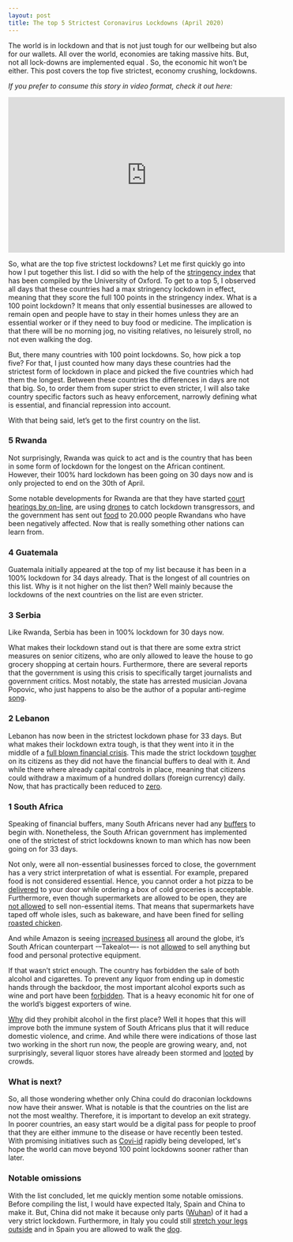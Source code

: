 ```yaml
---
layout: post
title: The top 5 Strictest Coronavirus Lockdowns (April 2020)
---
```


The world is in lockdown and that is not just tough for our wellbeing but also for our wallets. All over the world, economies are taking massive hits. But, not all lock-downs are implemented equal . So, the economic hit won’t be either. This post covers the top five strictest, economy crushing, lockdowns.

*If you prefer to consume this story in video format, check it out here:*

<iframe width="560" height="315" src="https://www.youtube.com/embed/gxnko-W8NJs" frameborder="0" allow="accelerometer; autoplay; encrypted-media; gyroscope; picture-in-picture" allowfullscreen></iframe>

So, what are the top five strictest lockdowns? Let me first quickly go into how I put together this list. I did so with the help of the [stringency index](https://www.bsg.ox.ac.uk/research/research-projects/coronavirus-government-response-tracker) that has been compiled by the University of Oxford. To get to a top 5, I observed all days that these countries had a max stringency lockdown in effect, meaning that they score the full 100 points in the stringency index. What is a 100 point lockdown? It means that only essential businesses are allowed to remain open and people have to stay in their homes unless they are an essential worker or if they need to buy food or medicine. The implication is that there will be no morning jog, no visiting relatives, no leisurely stroll, no not even walking the dog.

But, there many countries with 100 point lockdowns. So, how pick a top five? For that, I just counted how many days these countries had the strictest form of lockdown in place and picked the five countries which had them the longest. Between these countries the differences in days are not that big. So, to order them from super strict to even stricter, I will also take country specific factors such as heavy enforcement, narrowly defining what is essential, and financial repression into account.

With that being said, let’s get to the first country on the list.

### 5 Rwanda

Not surprisingly, Rwanda was quick to act and is the country that has been in some form of lockdown for the longest on the African continent. However, their 100% hard lockdown has been going on 30 days now and is only projected to end on the 30th of April.

Some notable developments for Rwanda are that they have started [court hearings by on-line](https://allafrica.com/stories/202004100078.html), are using [drones](https://www.enca.com/news/rwanda-uses-drones-help-catch-lockdown-transgressors) to catch lockdown transgressors, and the government has sent out [food](https://www.un.org/africarenewal/news/coronavirus/rwanda-deliver-free-food-20-000-households-during-coronavirus-lockdown) to 20.000 people Rwandans who have been negatively affected. Now that is really something other nations can learn from.

### 4 Guatemala

Guatemala initially appeared at the top of my list because it has been in a 100% lockdown for 34 days already. That is the longest of all countries on this list. Why is it not higher on the list then? Well mainly because the lockdowns of the next countries on the list are even stricter.

### 3 Serbia

Like Rwanda, Serbia has been in 100% lockdown for 30 days now.

What makes their lockdown stand out is that there are some extra strict measures on senior citizens, who are only allowed to leave the house to go grocery shopping at certain hours. Furthermore, there are several reports that the government is using this crisis to specifically target journalists and government critics. Most notably, the state has arrested musician Jovana Popovic, who just happens to also be the author of a popular anti-regime [song](https://youtu.be/Nq0H7mF_N1s).

### 2 Lebanon

Lebanon has now been in the strictest lockdown phase for 33 days. But what makes their lockdown extra tough, is that they went into it in the middle of a [full blown financial crisis](https://www.reuters.com/article/us-lebanon-crisis-economy-insight/starved-of-dollars-and-drowning-in-debt-lebanons-economy-sinks-fast-idUSKBN20Z1FC). This made the strict lockdown [tougher](https://www.aljazeera.com/ajimpact/war-hunger-grows-lebanon-anger-200417222253896.html) on its citizens as they did not have the financial buffers to deal with it. And while there where already capital controls in place, meaning that citizens could withdraw a maximum of a hundred dollars (foreign currency) daily. Now, that has practically been reduced to [zero](https://www.reuters.com/article/us-lebanon-crisis-banks/in-coronavirus-lockdown-lebanese-banks-turn-off-dollar-tap-for-hard-hit-depositors-idUSKBN2172HA).

### 1 South Africa

Speaking of financial buffers, many South Africans never had any [buffers](https://www.iol.co.za/saturday-star/news/we-are-starving-lockdown-hunger-is-driving-vulnerable-people-to-desperation-46869180) to begin with. Nonetheless, the South African government has implemented one of the strictest of strict lockdowns known to man which has now been going on for 33 days.

Not only, were all non-essential businesses forced to close, the government has a very strict interpretation of what is essential. For example, prepared food is not considered essential. Hence, you cannot order a hot pizza to be [delivered](https://insideguide.co.za/cape-town/delivery-coronavirus-lockdown/) to your door while ordering a box of cold groceries is acceptable. Furthermore, even though supermarkets are allowed to be open, they are [not allowed](https://www.independent.co.uk/life-style/supermarkets-what-sell-stock-buy-allowed-government-rules-a9459751.html) to sell non-essential items. That means that supermarkets have taped off whole isles, such as bakeware, and have been fined for selling [roasted chicken](https://www.businessinsider.co.za/woolworths-chicken-2020-4).

And while Amazon is seeing [increased business](https://www.democracynow.org/2020/4/7/amazon_state_island_warehouse_workers_walkout) all around the globe, it’s South African counterpart -–Takealot—- is not [allowed](https://www.takealot.com/company-news/takealot-com-lockdown-update) to sell anything but food and personal protective equipment.

If that wasn’t strict enough. The country has forbidden the sale of both alcohol and cigarettes. To prevent any liquor from ending up in domestic hands through the backdoor, the most important alcohol exports such as wine and port have been [forbidden](https://www.thedrinksbusiness.com/2020/04/south-african-wine-exports-banned-during-lockdown/). That is a heavy economic hit for one of the world’s biggest exporters of wine.

[Why](https://www.news24.com/SouthAfrica/News/sas-battle-of-the-booze-explained-20200417) did they prohibit alcohol in the first place? Well it hopes that this will improve both the immune system of South Africans plus that it will reduce domestic violence, and crime. And while there were indications of those last two working in the short run now, the people are growing weary, and, not surprisingly, several liquor stores have already been stormed and [looted](https://iafrica.com/55-people-arrested-for-looting-shops-in-cape-town/) by crowds.

### What is next?
So, all those wondering whether only China could do draconian lockdowns now have their answer. What is notable is that the countries on the list are not the most wealthy. Therefore, it is important to develop an exit strategy. In poorer countries, an easy start would be a digital pass for people to proof that they are either immune to the disease or have recently been tested. With promising initiatives such as [Covi-id](https://coviid.me/) rapidly being developed, let's hope the world can move beyond 100 point lockdowns sooner rather than later.  

### Notable omissions
With the list concluded, let me quickly mention some notable omissions. Before compiling the list, I would have expected Italy, Spain and China to make it. But, China did not make it because only parts ([Wuhan](https://time.com/5796425/china-coronavirus-lockdown/)) of it had a very strict lockdown. Furthermore, in Italy you could still [stretch your legs outside](https://www.thelocal.it/20200401/here-are-italys-new-quarantine-rules-on-jogging-walking-and-taking-kids-outside) and in Spain you are allowed to walk the [dog](https://www.france24.com/en/20200319-walking-the-dog-a-get-out-of-jail-card-in-lockdown-spain).
